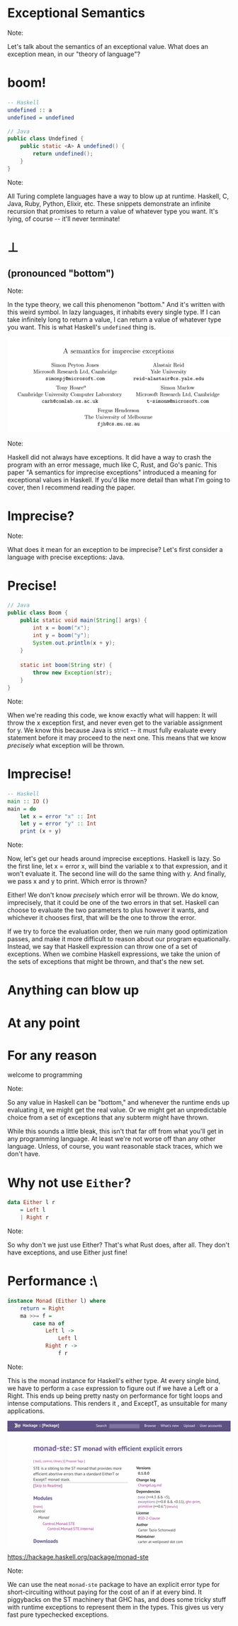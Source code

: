 # Exceptional Semantics

Note:

Let's talk about the semantics of an exceptional value.
What does an exception mean, in our "theory of language"?


# boom!

```haskell
-- Haskell
undefined :: a
undefined = undefined
```

```java
// Java
public class Undefined {
    public static <A> A undefined() {
        return undefined();     
    }
}
```

Note:

All Turing complete languages have a way to blow up at runtime.
Haskell, C, Java,  Ruby, Python, Elixir, etc.
These snippets demonstrate an infinite recursion that promises to return a value of whatever type you want.
It's lying, of course -- it'll never terminate!


# $\bot$

## (pronounced "bottom")

Note:

In the type theory, we call this phenomenon "bottom."
And it's written with this weird symbol.
In lazy languages, it inhabits every single type.
If I can take infinitely long to return a value, I can return a value of whatever type you want.
This is what Haskell's `undefined` thing is.


![](./semantics-imprecise.png)

Note:

Haskell did not always have exceptions.
It did have a way to crash the program with an error message, much like C, Rust, and Go's panic.
This paper "A semantics for imprecise exceptions" introduced a meaning for exceptional values in Haskell.
If you'd like more detail than what I'm going to cover, then I recommend reading the paper.


# Imprecise?

Note:

What does it mean for an exception to be imprecise?
Let's first consider a language with precise exceptions: Java.


# Precise!

```java
// Java
public class Boom {
    public static void main(String[] args) {
        int x = boom("x");
        int y = boom("y");
        System.out.println(x + y);
    }    

    static int boom(String str) {
        throw new Exception(str);
    }
}
```

Note:

When we're reading this code, we know exactly what will happen:
It will throw the x exception first, and never even get to the variable assignment for y.
We know this because Java is strict -- it must fully evaluate every statement before it may proceed to the next one.
This means that we know *precisely* what exception will be thrown.


# Imprecise!

```haskell
-- Haskell
main :: IO ()
main = do
    let x = error "x" :: Int
    let y = error "y" :: Int
    print (x + y)
```

Note:

Now, let's get our heads around imprecise exceptions.
Haskell is lazy.
So the first line, let x = error x, will bind the variable x to that expression, and it won't evaluate it.
The second line will do the same thing with y.
And finally, we pass x and y to print.
Which error is thrown?

Either!
We don't know *precisely* which error will be thrown.
We do know, imprecisely, that it could be one of the two errors in that set.
Haskell can choose to evaluate the two parameters to plus however it wants, and whichever it chooses first, that will be the one to throw the error.

If we try to force the evaluation order, then we ruin many good optimization passes, and make it more difficult to reason about our program equationally.
Instead, we say that Haskell expression can throw one of a set of exceptions.
When we combine Haskell expressions, we take the union of the sets of exceptions that might be thrown, and that's the new set.


# Anything can blow up

# At any point
<!-- .element: class="fragment" -->

# For any reason
<!-- .element: class="fragment" -->

welcome to programming
<!-- .element: class="fragment" -->

Note:

So any value in Haskell can be "bottom," and whenever the runtime ends up evaluating it, we might get the real value.
Or we might get an unpredictable choice from a set of exceptions that any subterm might have thrown.

While this sounds a little bleak, this isn't that far off from what you'll get in any programming language.
At least we're not worse off than any other language.
Unless, of course, you want reasonable stack traces, which we don't have.


# Why not use `Either`?

```haskell
data Either l r 
    = Left l 
    | Right r
```

Note:

So why don't we just use Either?
That's what Rust does, after all.
They don't have exceptions, and use Either just fine!


# Performance :\

```haskell
instance Monad (Either l) where
    return = Right
    ma >>= f =
        case ma of
            Left l -> 
                Left l
            Right r -> 
                f r
```

Note:

This is the monad instance for Haskell's either type.
At every single bind, we have to perform a `case` expression to figure out if we have a Left or a Right.
This ends up being pretty nasty on performance for tight loops and intense computations.
This renders it , and ExceptT, as unsuitable for many applications.


![](monad-ste.png)

https://hackage.haskell.org/package/monad-ste

Note:

We can use the neat `monad-ste` package to have an explicit error type for short-circuiting without paying for the cost of an if at every bind.
It piggybacks on the ST machinery that GHC has, and does some tricky stuff with runtime exceptions to represent them in the types.
This gives us very fast pure typechecked exceptions.
